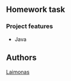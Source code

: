 ## Homework task

### Project features
- Java

## Authors
[Laimonas](https://github.com/LaimonasMas/)

